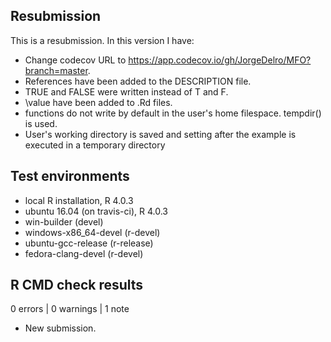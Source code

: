## Resubmission
This is a resubmission. In this version I have:

* Change codecov URL to https://app.codecov.io/gh/JorgeDelro/MFO?branch=master.
* References have been added to the DESCRIPTION file.
* TRUE and FALSE were written instead of T and F.
* \value have been added to .Rd files.
* functions do not write by default  in the user's home filespace. tempdir() is used.
* User's working directory is saved and setting after the example is executed in a temporary directory

## Test environments
* local R installation, R 4.0.3
* ubuntu 16.04 (on travis-ci), R 4.0.3
* win-builder (devel)
* windows-x86_64-devel (r-devel)
* ubuntu-gcc-release (r-release)
* fedora-clang-devel (r-devel)

## R CMD check results

0 errors | 0 warnings | 1 note

* New submission.
